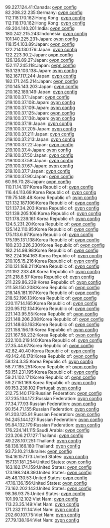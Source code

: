 99.227.124.41:Canada: [ovpn config](vpn/99_227_124_41.ovpn)  
82.208.22.235:Germany: [ovpn config](vpn/82_208_22_235.ovpn)  
112.118.170.162:Hong Kong: [ovpn config](vpn/112_118_170_162.ovpn)  
112.118.170.162:Hong Kong: [ovpn config](vpn/112_118_170_162.ovpn)  
49.204.140.201:India: [ovpn config](vpn/49_204_140_201.ovpn)  
180.242.215.243:Indonesia: [ovpn config](vpn/180_242_215_243.ovpn)  
101.140.225.231:Japan: [ovpn config](vpn/101_140_225_231.ovpn)  
118.154.103.89:Japan: [ovpn config](vpn/118_154_103_89.ovpn)  
122.214.130.176:Japan: [ovpn config](vpn/122_214_130_176.ovpn)  
122.223.30.2:Japan: [ovpn config](vpn/122_223_30_2.ovpn)  
126.126.89.27:Japan: [ovpn config](vpn/126_126_89_27.ovpn)  
152.117.245.118:Japan: [ovpn config](vpn/152_117_245_118.ovpn)  
153.129.103.138:Japan: [ovpn config](vpn/153_129_103_138.ovpn)  
182.167.117.244:Japan: [ovpn config](vpn/182_167_117_244.ovpn)  
182.171.245.214:Japan: [ovpn config](vpn/182_171_245_214.ovpn)  
210.145.143.203:Japan: [ovpn config](vpn/210_145_143_203.ovpn)  
210.162.189.149:Japan: [ovpn config](vpn/210_162_189_149.ovpn)  
219.100.37.1:Japan: [ovpn config](vpn/219_100_37_1.ovpn)  
219.100.37.108:Japan: [ovpn config](vpn/219_100_37_108.ovpn)  
219.100.37.109:Japan: [ovpn config](vpn/219_100_37_109.ovpn)  
219.100.37.125:Japan: [ovpn config](vpn/219_100_37_125.ovpn)  
219.100.37.138:Japan: [ovpn config](vpn/219_100_37_138.ovpn)  
219.100.37.19:Japan: [ovpn config](vpn/219_100_37_19.ovpn)  
219.100.37.205:Japan: [ovpn config](vpn/219_100_37_205.ovpn)  
219.100.37.211:Japan: [ovpn config](vpn/219_100_37_211.ovpn)  
219.100.37.213:Japan: [ovpn config](vpn/219_100_37_213.ovpn)  
219.100.37.22:Japan: [ovpn config](vpn/219_100_37_22.ovpn)  
219.100.37.4:Japan: [ovpn config](vpn/219_100_37_4.ovpn)  
219.100.37.50:Japan: [ovpn config](vpn/219_100_37_50.ovpn)  
219.100.37.58:Japan: [ovpn config](vpn/219_100_37_58.ovpn)  
219.100.37.67:Japan: [ovpn config](vpn/219_100_37_67.ovpn)  
219.100.37.7:Japan: [ovpn config](vpn/219_100_37_7.ovpn)  
219.100.37.90:Japan: [ovpn config](vpn/219_100_37_90.ovpn)  
60.96.70.28:Japan: [ovpn config](vpn/60_96_70_28.ovpn)  
110.11.14.197:Korea Republic of: [ovpn config](vpn/110_11_14_197.ovpn)  
116.44.113.68:Korea Republic of: [ovpn config](vpn/116_44_113_68.ovpn)  
119.75.148.48:Korea Republic of: [ovpn config](vpn/119_75_148_48.ovpn)  
121.132.187.106:Korea Republic of: [ovpn config](vpn/121_132_187_106.ovpn)  
121.137.34.203:Korea Republic of: [ovpn config](vpn/121_137_34_203.ovpn)  
121.139.205.106:Korea Republic of: [ovpn config](vpn/121_139_205_106.ovpn)  
121.178.239.161:Korea Republic of: [ovpn config](vpn/121_178_239_161.ovpn)  
124.5.231.20:Korea Republic of: [ovpn config](vpn/124_5_231_20.ovpn)  
125.142.110.95:Korea Republic of: [ovpn config](vpn/125_142_110_95.ovpn)  
175.113.6.97:Korea Republic of: [ovpn config](vpn/175_113_6_97.ovpn)  
175.195.131.138:Korea Republic of: [ovpn config](vpn/175_195_131_138.ovpn)  
180.233.226.230:Korea Republic of: [ovpn config](vpn/180_233_226_230.ovpn)  
182.214.98.98:Korea Republic of: [ovpn config](vpn/182_214_98_98.ovpn)  
182.224.164.163:Korea Republic of: [ovpn config](vpn/182_224_164_163.ovpn)  
210.105.15.216:Korea Republic of: [ovpn config](vpn/210_105_15_216.ovpn)  
210.121.188.211:Korea Republic of: [ovpn config](vpn/210_121_188_211.ovpn)  
211.192.233.48:Korea Republic of: [ovpn config](vpn/211_192_233_48.ovpn)  
211.218.8.57:Korea Republic of: [ovpn config](vpn/211_218_8_57.ovpn)  
211.229.86.239:Korea Republic of: [ovpn config](vpn/211_229_86_239.ovpn)  
211.58.150.208:Korea Republic of: [ovpn config](vpn/211_58_150_208.ovpn)  
218.145.181.197:Korea Republic of: [ovpn config](vpn/218_145_181_197.ovpn)  
218.52.196.13:Korea Republic of: [ovpn config](vpn/218_52_196_13.ovpn)  
220.117.14.165:Korea Republic of: [ovpn config](vpn/220_117_14_165.ovpn)  
220.95.112.134:Korea Republic of: [ovpn config](vpn/220_95_112_134.ovpn)  
221.143.95.55:Korea Republic of: [ovpn config](vpn/221_143_95_55.ovpn)  
221.148.206.208:Korea Republic of: [ovpn config](vpn/221_148_206_208.ovpn)  
221.148.63.163:Korea Republic of: [ovpn config](vpn/221_148_63_163.ovpn)  
221.158.156.19:Korea Republic of: [ovpn config](vpn/221_158_156_19.ovpn)  
221.167.58.232:Korea Republic of: [ovpn config](vpn/221_167_58_232.ovpn)  
222.100.219.140:Korea Republic of: [ovpn config](vpn/222_100_219_140.ovpn)  
27.35.44.67:Korea Republic of: [ovpn config](vpn/27_35_44_67.ovpn)  
42.82.40.40:Korea Republic of: [ovpn config](vpn/42_82_40_40.ovpn)  
49.142.46.178:Korea Republic of: [ovpn config](vpn/49_142_46_178.ovpn)  
58.124.3.35:Korea Republic of: [ovpn config](vpn/58_124_3_35.ovpn)  
58.77.185.251:Korea Republic of: [ovpn config](vpn/58_77_185_251.ovpn)  
59.151.231.195:Korea Republic of: [ovpn config](vpn/59_151_231_195.ovpn)  
59.21.102.171:Korea Republic of: [ovpn config](vpn/59_21_102_171.ovpn)  
59.27.151.169:Korea Republic of: [ovpn config](vpn/59_27_151_169.ovpn)  
89.153.238.102:Portugal: [ovpn config](vpn/89_153_238_102.ovpn)  
212.75.140.176:Russian Federation: [ovpn config](vpn/212_75_140_176.ovpn)  
37.235.134.172:Russian Federation: [ovpn config](vpn/37_235_134_172.ovpn)  
77.34.77.93:Russian Federation: [ovpn config](vpn/77_34_77_93.ovpn)  
90.154.71.155:Russian Federation: [ovpn config](vpn/90_154_71_155.ovpn)  
91.203.125.91:Russian Federation: [ovpn config](vpn/91_203_125_91.ovpn)  
94.245.144.127:Russian Federation: [ovpn config](vpn/94_245_144_127.ovpn)  
95.84.132.179:Russian Federation: [ovpn config](vpn/95_84_132_179.ovpn)  
176.224.141.115:Saudi Arabia: [ovpn config](vpn/176_224_141_115.ovpn)  
223.206.217.127:Thailand: [ovpn config](vpn/223_206_217_127.ovpn)  
49.228.107.251:Thailand: [ovpn config](vpn/49_228_107_251.ovpn)  
58.136.166.180:Thailand: [ovpn config](vpn/58_136_166_180.ovpn)  
93.73.10.21:Ukraine: [ovpn config](vpn/93_73_10_21.ovpn)  
154.16.157.173:United States: [ovpn config](vpn/154_16_157_173.ovpn)  
157.131.181.254:United States: [ovpn config](vpn/157_131_181_254.ovpn)  
163.182.174.159:United States: [ovpn config](vpn/163_182_174_159.ovpn)  
173.198.248.39:United States: [ovpn config](vpn/173_198_248_39.ovpn)  
45.48.130.53:United States: [ovpn config](vpn/45_48_130_53.ovpn)  
47.16.136.156:United States: [ovpn config](vpn/47_16_136_156.ovpn)  
73.162.202.143:United States: [ovpn config](vpn/73_162_202_143.ovpn)  
98.36.93.75:United States: [ovpn config](vpn/98_36_93_75.ovpn)  
101.99.12.102:Viet Nam: [ovpn config](vpn/101_99_12_102.ovpn)  
113.23.35.149:Viet Nam: [ovpn config](vpn/113_23_35_149.ovpn)  
171.232.111.14:Viet Nam: [ovpn config](vpn/171_232_111_14.ovpn)  
202.60.107.75:Viet Nam: [ovpn config](vpn/202_60_107_75.ovpn)  
27.79.138.164:Viet Nam: [ovpn config](vpn/27_79_138_164.ovpn)  
